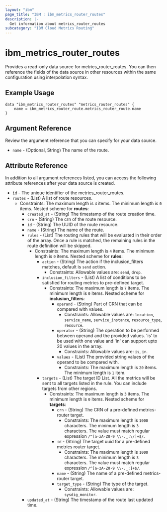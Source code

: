 ```yaml
---
layout: "ibm"
page_title: "IBM : ibm_metrics_router_routes"
description: |-
  Get information about metrics_router_routes
subcategory: "IBM Cloud Metrics Routing"
---
```


# ibm_metrics_router_routes

Provides a read-only data source for metrics_router_routes. You can then reference the fields of the data source in other resources within the same configuration using interpolation syntax.

## Example Usage

```hcl
data "ibm_metrics_router_routes" "metrics_router_routes" {
	name = ibm_metrics_router_route.metrics_router_route.name
}
```

## Argument Reference

Review the argument reference that you can specify for your data source.

* `name` - (Optional, String) The name of the route.

## Attribute Reference

In addition to all argument references listed, you can access the following attribute references after your data source is created.

* `id` - The unique identifier of the metrics_router_routes.
* `routes` - (List) A list of route resources.
  * Constraints: The maximum length is `4` items. The minimum length is `0` items.
Nested scheme for **routes**:
	* `created_at` - (String) The timestamp of the route creation time.
	* `crn` - (String) The crn of the route resource.
	* `id` - (String) The UUID of the route resource.
	* `name` - (String) The name of the route.
	* `rules` - (List) The routing rules that will be evaluated in their order of the array. Once a rule is matched, the remaining rules in the route definition will be skipped.
	  * Constraints: The maximum length is `4` items. The minimum length is `0` items.
	Nested scheme for **rules**:
		* `action` - (String) The action if the inclusion_filters matches, default is `send` action.
		  * Constraints: Allowable values are: `send`, `drop`.
		* `inclusion_filters` - (List) A list of conditions to be satisfied for routing metrics to pre-defined target.
		  * Constraints: The maximum length is `7` items. The minimum length is `0` items.
		Nested scheme for **inclusion_filters**:
			* `operand` - (String) Part of CRN that can be compared with values.
			  * Constraints: Allowable values are: `location`, `service_name`, `service_instance`, `resource_type`, `resource`.
			* `operator` - (String) The operation to be performed between operand and the provided values. 'is' to be used with one value and 'in' can support upto 20 values in the array.
			  * Constraints: Allowable values are: `is`, `in`.
			* `values` - (List) The provided string values of the operand to be compared with.
			  * Constraints: The maximum length is `20` items. The minimum length is `1` item.
		* `targets` - (List) The target ID List. All the metrics will be sent to all targets listed in the rule. You can include targets from other regions.
		  * Constraints: The maximum length is `3` items. The minimum length is `0` items.
		Nested scheme for **targets**:
			* `crn` - (String) The CRN of a pre-defined metrics-router target.
			  * Constraints: The maximum length is `1000` characters. The minimum length is `3` characters. The value must match regular expression `/^[a-zA-Z0-9 \\-._:\/]+$/`.
			* `id` - (String) The target uuid for a pre-defined metrics router target.
			  * Constraints: The maximum length is `1000` characters. The minimum length is `3` characters. The value must match regular expression `/^[a-zA-Z0-9 \\-._:]+$/`.
			* `name` - (String) The name of a pre-defined metrics-router target.
			* `target_type` - (String) The type of the target.
			  * Constraints: Allowable values are: `sysdig_monitor`.
	* `updated_at` - (String) The timestamp of the route last updated time.

